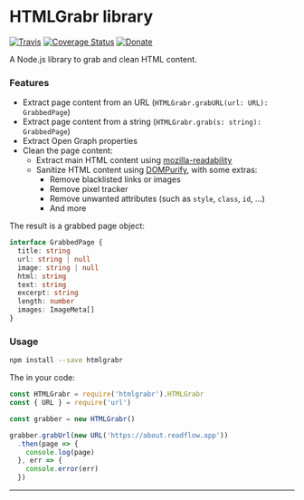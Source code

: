 # HTMLGrabr library

[![Travis](https://img.shields.io/travis/ncarlier/htmlgrabr.svg)](https://travis-ci.org/ncarlier/htmlgrabr)
[![Coverage Status](https://coveralls.io/repos/github/ncarlier/htmlgrabr/badge.svg?branch=master)](https://coveralls.io/github/ncarlier/htmlgrabr?branch=master)
[![Donate](https://img.shields.io/badge/donate-paypal-blue.svg)](https://paypal.me/nunux)

A Node.js library to grab and clean HTML content.

### Features

- Extract page content from an URL (`HTMLGrabr.grabURL(url: URL): GrabbedPage`)
- Extract page content from a string (`HTMLGrabr.grab(s: string): GrabbedPage`)
- Extract Open Graph properties
- Clean the page content:
  - Extract main HTML content using [mozilla-readability](https://github.com/mozilla/readability)
  - Sanitize HTML content using [DOMPurify](https://github.com/cure53/DOMPurify), with some extras:
    - Remove blacklisted links or images
    - Remove pixel tracker
    - Remove unwanted attributes (such as `style`, `class`, `id`, ...)
    - And more

The result is a grabbed page object:

```typescript
interface GrabbedPage {
  title: string
  url: string | null
  image: string | null
  html: string
  text: string
  excerpt: string
  length: number
  images: ImageMeta[]
}
```

### Usage

```bash
npm install --save htmlgrabr
```

The in your code:

```javascript
const HTMLGrabr = require('htmlgrabr').HTMLGrabr
const { URL } = require('url')

const grabber = new HTMLGrabr()

grabber.grabUrl(new URL('https://about.readflow.app'))
  .then(page => {
    console.log(page)
  }, err => {
    console.error(err)
  })
```

---
